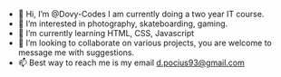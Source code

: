 - 👋 Hi, I’m @Dovy-Codes I am currently doing a two year IT course.
- 👀 I’m interested in photography, skateboarding, gaming.
- 🌱 I’m currently learning HTML, CSS, Javascript
- 💞️ I’m looking to collaborate on various projects, you are welcome to message me with suggestions.
- 📫 Best way to reach me is my email d.pocius93@gmail.com

<!---
Dovy-Codes/Dovy-Codes is a ✨ special ✨ repository because its `README.md` (this file) appears on your GitHub profile.
You can click the Preview link to take a look at your changes.
--->
